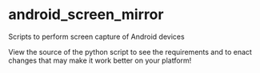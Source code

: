 # android_screen_mirror
Scripts to perform screen capture of Android devices

View the source of the python script to see the requirements and
to enact changes that may make it work better on your platform!
